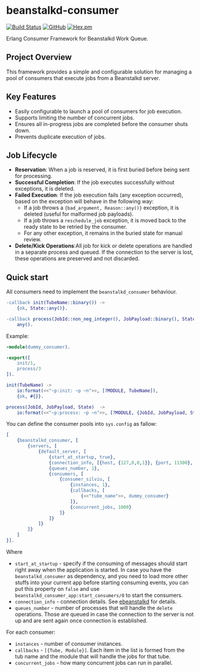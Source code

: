 # beanstalkd-consumer

[![Build Status](https://app.travis-ci.com/silviucpp/beanstalkd-consumer.svg?branch=master)](https://travis-ci.com/github/silviucpp/beanstalkd-consumer)
[![GitHub](https://img.shields.io/github/license/silviucpp/beanstalkd_consumer)](https://github.com/silviucpp/beanstalkd-consumer/blob/master/LICENSE)
[![Hex.pm](https://img.shields.io/hexpm/v/beanstalkd_consumer)](https://hex.pm/packages/beanstalkd_consumer)

Erlang Consumer Framework for Beanstalkd Work Queue.

## Project Overview

This framework provides a simple and configurable solution for managing a pool of consumers that execute jobs from a Beanstalkd server.

## Key Features

- Easily configurable to launch a pool of consumers for job execution.
- Supports limiting the number of concurrent jobs.
- Ensures all in-progress jobs are completed before the consumer shuts down.
- Prevents duplicate execution of jobs.

## Job Lifecycle

- **Reservation**: When a job is reserved, it is first buried before being sent for processing.
- **Successful Completion**: If the job executes successfully without exceptions, it is deleted.
- **Failed Execution**: If the job execution fails (any exception occurred), based on the exception will behave in the following way:
    - If a job throws a `{bad_argument, Reason::any()}` exception, it is deleted (useful for malformed job payloads).
    - If a job throws a `reschedule_job` exception, it is moved back to the ready state to be retried by the consumer.
    - For any other exception, it remains in the buried state for manual review.
- **Delete/Kick Operations**:All job for kick or delete operations are handled in a separate process and queued. If the connection to the server is lost, these operations are preserved and not discarded.
 
## Quick start

All consumers need to implement the `beanstalkd_consumer` behaviour. 

```erlang
-callback init(TubeName::binary()) ->
    {ok, State::any()}.

-callback process(JobId::non_neg_integer(), JobPayload::binary(), State::any()) ->
    any().
```

Example:

```erlang
-module(dummy_consumer).

-export([
    init/1, 
    process/3
]).

init(TubeName) ->
    io:format(<<"~p:init: ~p ~n">>, [?MODULE, TubeName]),
    {ok, #{}}.

process(JobId, JobPayload, State)  ->
    io:format(<<"~p:process: ~p ~n">>, [?MODULE, {JobId, JobPayload, State}]).
```

You can define the consumer pools into `sys.config` as fallow:

```erlang
[
    {beanstalkd_consumer, [
        {servers, [
            {default_server, [
                {start_at_startup, true},
                {connection_info, [{host, {127,0,0,1}}, {port, 11300}, {timeout, 5000}]},
                {queues_number, 1},
                {consumers, [
                    {consumer_silviu, [
                        {instances, 1},
                        {callbacks, [
                            {<<"tube_name">>, dummy_consumer}
                        ]},
                        {concurrent_jobs, 1000}
                    ]}
                ]}
            ]}
        ]}
    ]
}].
```

Where

- `start_at_startup` - specify if the consuming of messages should start right away when the application is started. In case you have the `beanstalkd_consumer` as dependency, and you need to load more other stuffs into your current app before starting consuming events, you can put this property on `false` and use `beanstalkd_consumer_app:start_consumers/0` to start the consumers.
- `connection_info` - connection details. See [ebeanstalkd][1] for details.
- `queues_number` - number of processes that will handle the `delete` operations. Those are queued in case the connection to the server is not up and are sent again once connection is established.

For each consumer:

- `instances` - number of consumer instances. 
- `callbacks` - `[{Tube, Module}]`. Each item in the list is formed from the tub name and the module that will handle the jobs for that tube.
- `concurrent_jobs` - how many concurrent jobs can run in parallel.

[1]:https://github.com/silviucpp/ebeanstalkd
